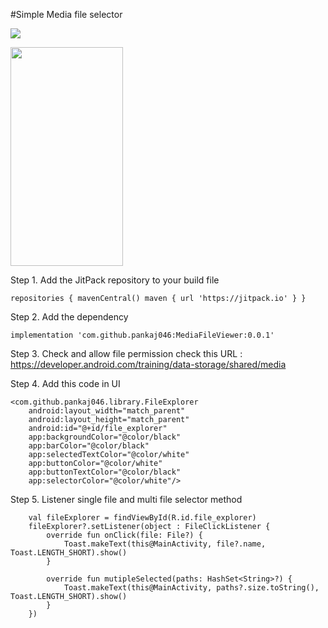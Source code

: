 #Simple Media file selector

[![](https://jitpack.io/v/pankaj046/MediaFileViewer.svg)](https://jitpack.io/#pankaj046/MediaFileViewer)

<img src='https://raw.githubusercontent.com/pankaj046/MediaFileViewer/master/demo/demo.gif' width=180 height=350/>

Step 1. Add the JitPack repository to your build file

`repositories {
    mavenCentral()
    maven { url 'https://jitpack.io' }
}`

Step 2. Add the dependency

`implementation 'com.github.pankaj046:MediaFileViewer:0.0.1'`

Step 3. Check and allow file permission 
check this URL : https://developer.android.com/training/data-storage/shared/media

Step 4. Add this code in UI

    <com.github.pankaj046.library.FileExplorer
        android:layout_width="match_parent"
        android:layout_height="match_parent"
        android:id="@+id/file_explorer"
        app:backgroundColor="@color/black"
        app:barColor="@color/black"
        app:selectedTextColor="@color/white"
        app:buttonColor="@color/white"
        app:buttonTextColor="@color/black"
        app:selectorColor="@color/white"/>

Step 5. Listener single file and multi file selector method


        val fileExplorer = findViewById(R.id.file_explorer)
        fileExplorer?.setListener(object : FileClickListener {
            override fun onClick(file: File?) {
                Toast.makeText(this@MainActivity, file?.name, Toast.LENGTH_SHORT).show()
            }

            override fun mutipleSelected(paths: HashSet<String>?) {
                Toast.makeText(this@MainActivity, paths?.size.toString(), Toast.LENGTH_SHORT).show()
            }
        })

